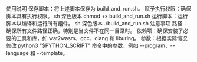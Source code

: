 使用说明
保存脚本：将上述脚本保存为 build_and_run.sh。
赋予执行权限：确保脚本具有执行权限。
sh
深色版本
chmod +x build_and_run.sh
运行脚本：运行脚本以编译和运行所有组件。
sh
深色版本
./build_and_run.sh
注意事项
路径：确保所有文件路径正确，特别是当文件不在同一目录时。
依赖项：确保安装了必要的工具和库，如 wat2wasm、gcc、clang 和 liburing。
参数：根据实际情况修改 python3 "$PYTHON_SCRIPT" 命令中的参数，例如 --program、--language 和 --template。

